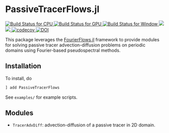 # PassiveTracerFlows.jl

 <p align="left">
     <a href="https://travis-ci.com/FourierFlows/PassiveTracerFlows.jl">
         <img alt="Build Status for CPU" src="https://img.shields.io/travis/com/FourierFlows/PassiveTracerFlows.jl/master?label=CPU&logo=travis&logoColor=white&style=flat-square">
     </a>
     <a href="https://gitlab.com/JuliaGPU/PassiveTracerFlows-jl/commits/master">
       <img alt="Build Status for GPU" src="https://img.shields.io/gitlab/pipeline/JuliaGPU/PassiveTracerFlows-jl/master?label=GPU&logo=gitlab&logoColor=white&style=flat-square">
     </a>
     <a href="https://ci.appveyor.com/project/navidcy/passivetracerflows-jl">
         <img alt="Build Status for Window" src="https://img.shields.io/appveyor/ci/navidcy/passivetracerflows-jl/master?label=Window&logo=appveyor&logoColor=white&style=flat-square">
     </a>
     <a href="https://fourierflows.github.io/PassiveTracerFlowsDocumentation/stable/">
         <img src="https://img.shields.io/badge/docs-stable-blue.svg">
     </a>
     <a href="https://fourierflows.github.io/PassiveTracerFlowsDocumentation/latest/">
         <img src="https://img.shields.io/badge/docs-dev-blue.svg">
     </a>
     <!--<a href='https://coveralls.io/github/FourierFlows/PassiveTracerFlows.jl?branch=master'><img src='https://coveralls.io/repos/github/FourierFlows/PassiveTracerFlows.jl/badge.svg?branch=master' alt='Coverage Status' />
     </a>-->
     <a href="https://codecov.io/gh/FourierFlows/PassiveTracerFlows.jl">
         <img src="https://codecov.io/gh/FourierFlows/PassiveTracerFlows.jl/branch/master/graph/badge.svg" title="codecov">
     </a>
     <a href="https://doi.org/10.5281/zenodo.2535983">
        <img src="https://zenodo.org/badge/DOI/10.5281/zenodo.2535983.svg" alt="DOI">
    </a>
 </p>

This package leverages the [FourierFlows.jl]() framework to provide modules for solving passive tracer advection-diffusion problems on periodic domains using Fourier-based pseudospectral methods.

 ## Installation

 To install, do
 ```julia
 ] add PassiveTracerFlows
 ```

 See `examples/` for example scripts.

 ## Modules

 * `TracerAdvDiff`: advection-diffusion of a passive tracer in 2D domain.


 [FourierFlows.jl]: https://github.com/FourierFlows/FourierFlows.jl
